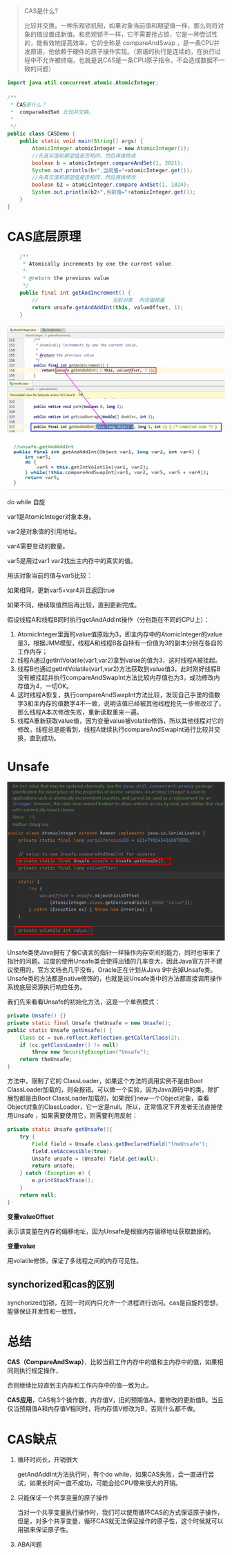 > CAS是什么?
>
> 比较并交换。一种乐观锁机制，如果对象当前值和期望值一样，那么则将对象的值设置成新值。和悲观锁不一样，它不需要抢占锁，它是一种尝试性的，能有效地提高效率，它的全称是 compareAndSwap ，是一条CPU并发原语，他依赖于硬件的原子操作实现。（原语的执行是连续的，在执行过程中不允许被终端，也就是说CAS是一条CPU原子指令，不会造成数据不一致的问题）
>
> 

```java
import java.util.concurrent.atomic.AtomicInteger;

/**
 * CAS是什么？
 *  compareAndSet 比较并交换。
 *
 */
public class CASDemo {
    public static void main(String[] args) {
        AtomicInteger atomicInteger = new AtomicInteger(1);
        //先真实值和期望值是否相同，然后再做修改
        boolean b = atomicInteger.compareAndSet(1, 2021);
        System.out.println(b+",当前值="+atomicInteger.get());
        //先真实值和期望值是否相同，然后再做修改
        boolean b2 = atomicInteger.compare AndSet(1, 1024);
        System.out.println(b2+",当前值="+atomicInteger.get());
    }
}
```

# CAS底层原理

```java
    /**
     * Atomically increments by one the current value.
     *
     * @return the previous value
     */
    public final int getAndIncrement() {
        //                        当前对象  内存偏移量
        return unsafe.getAndAddInt(this, valueOffset, 1);
    }    

```

![1610967496454](02-CAS/1610967496454.png)

do while 自旋

var1是AtomicInteger对象本身。

var2是对象值的引用地址。

var4需要变动的数量。

var5是用过var1 var2找出主内存中的真实的值。

用该对象当前的值与var5比较：

如果相同，更新var5+var4并且返回true

如果不同，继续取值然后再比较，直到更新完成。



假设线程A和线程B同时执行getAndAddInt操作（分别跑在不同的CPU上）：

1. AtomicInteger里面的value值原始为3，即主内存中的AtomicInteger的value是3，根据JMM模型，线程A和线程B各自持有一份值为3的副本分别在各自的工作内存；
2. 线程A通过getIntVolatile(var1,var2)拿到value的值为3，这时线程A被挂起。
3. 线程B也通过getIntVolatile(var1,var2)方法获取到value值3，此时刚好线程B没有被挂起并执行compareAndSwapInt方法比较内存值也为3，成功修改内存值为4，一切OK。
4. 这时线程A恢复，执行compareAndSwapInt方法比较，发现自己手里的值数字3和主内存的值数字4不一致，说明该值已经被其他线程抢先一步修改过了，那么线程A本次修改失败，重新读取重来一遍。
5. 线程A重新获取value值，因为变量value被volatile修饰，所以其他线程对它的修改，线程总是能看到，线程A继续执行compareAndSwapInt进行比较并交换，直到成功。

# Unsafe

![1610965555231](02-CAS/1610965555231.png)

Unsafe类使Java拥有了像C语言的指针一样操作内存空间的能力，同时也带来了指针的问题。过度的使用Unsafe类会使得出错的几率变大，因此Java官方并不建议使用的，官方文档也几乎没有。Oracle正在计划从Java 9中去掉Unsafe类。Unsafe类的方法都是native修饰的，也就是说Unsafe类中的方法都直接调用操作系统底层资源执行响应任务。

我们先来看看Unsafe的初始化方法，这是一个单例模式：

```java
private Unsafe() {}
private static final Unsafe theUnsafe = new Unsafe();
public static Unsafe getUnsafe() {
    Class cc = sun.reflect.Reflection.getCallerClass(2);
    if (cc.getClassLoader() != null)
        throw new SecurityException("Unsafe");
    return theUnsafe;
}
```

方法中，限制了它的 ClassLoader，如果这个方法的调用实例不是由Boot ClassLoader加载的，则会报错。可以做一个实验，因为Java源码中的类，除扩展包都是由Boot ClassLoader加载的，如果我们new一个Object对象，查看Object对象的ClassLoader，它一定是null。所以，正常情况下开发者无法直接使用Unsafe ，如果需要使用它，则需要利用反射：

```java
private static Unsafe getUnsafe(){
    try {
        Field field = Unsafe.class.getDeclaredField("theUnsafe");
        field.setAccessible(true);
        Unsafe unsafe = (Unsafe) field.get(null);
        return unsafe;
    } catch (Exception e) {
        e.printStackTrace();
    }
    return null;
}
```

**变量valueOffset**

表示该变量在内存的偏移地址，因为Unsafe是根据内存偏移地址获取数据的。

**变量value**

用volatile修饰，保证了多线程之间的内存可见性。

## synchorized和cas的区别

synchorized加锁，在同一时间内只允许一个进程进行访问。cas是自旋的思想，能够保证并发性和一致性。

# 总结

**CAS（CompareAndSwap）**，比较当前工作内存中的值和主内存中的值，如果相同则执行规定操作，

否则继续比较直到主内存和工作内存中的值一致为止。

**CAS应用**，CAS有3个操作数，内存值V，旧的预期值A，要修改的更新值B。当且仅当预期值A和内存值V相同时，将内存值V修改为B，否则什么都不做。

#  CAS缺点

1. 循环时间长，开销很大

   getAndAddInt方法执行时，有个do while，如果CAS失败，会一直进行尝试，如果长时间一直不成功，可能会给CPU带来很大的开销。

2. 只能保证一个共享变量的原子操作

   当对一个共享变量执行操作时，我们可以使用循环CAS的方式保证原子操作，但是，对多个共享变量，循环CAS就无法保证操作的原子性，这个时候就可以用锁来保证原子性。

3. ABA问题